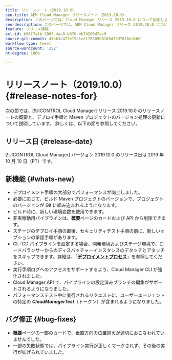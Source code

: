 ```yaml
---
title: リリースノート（2019.10.0）
seo-title: AEM Cloud Manager リリースノート（2019.10.0）
description: このページでは、Cloud Manager リリース 2019.10.0 について説明します。
seo-description: このページでは、AEM Cloud Manager リリース 2019.10.0 について説明します。
feature: リリース情報
exl-id: b58f7a1b-2063-4ac8-b676-bb74200d7ac9
source-git-commit: 43bb3c477ef9c1ce178509b8180479d7616edc66
workflow-type: tm+mt
source-wordcount: '252'
ht-degree: 100%

---
```


# リリースノート（2019.10.0） {#release-notes-for}

次の節では、[!UICONTROL Cloud Manager] リリース 2019.10.0 のリリースノートの概要と、デプロイ手順と Maven プロジェクトのバージョン処理の更新について説明しています。
詳しくは、以下の節を参照してください。

## リリース日 {#release-date}

[!UICONTROL Cloud Manager] バージョン 2019.10.0 のリリース日は 2019 年 10 月 10 日（PT）です。

## 新機能 {#whats-new}

* デプロイメント手順の大部分でパフォーマンスが向上しました。
* 必要に応じて、ビルド Maven プロジェクトのバージョンで、プロジェクトのバージョンが Git に組み込まれるようになります。
* ビルド時に、新しい環境変数を使用できます。
* 非実稼動用パイプラインは、**概要**&#x200B;ページのカードおよび API から削除できます。
* ステージのデプロイ手順の直後、セキュリティテスト手順の前に、新しいオプションの承認手順があります。
* CI／CD パイプラインを設定する場合、開発環境およびステージ環境で、ロードバランサーからのディスパッチャーインスタンスのデタッチとアタッチをスキップできます。詳細は、「**[デプロイメントプロセス](deploying-code.md#deployment-process)**」を参照してください。
* 実行手順ログへのアクセスをサポートするよう、Cloud Manager CLI が強化されました。
* Cloud Manager API で、パイプラインの設定済みブランチの編集がサポートされるようになりました。
* パフォーマンステスト中に実行されるリクエストに、ユーザーエージェントの特定の ***CloudManagerTest***（トークン）が含まれるようになりました。

## バグ修正 {#bug-fixes}

* **概要**&#x200B;ページの一部のカードで、垂直方向の位置揃えが適切におこなわれていませんでした。
* 一部の失敗状態では、パイプライン実行が正しくマークされず、その後の実行が妨げられていました。
